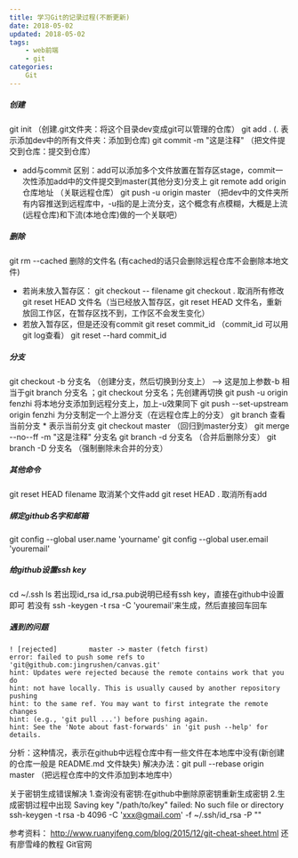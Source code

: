 ```yaml
---
title: 学习Git的记录过程(不断更新)
date: 2018-05-02
updated: 2018-05-02
tags:
    - web前端
    - git
categories:
    Git
---
```

##### 创建
git init   （创建.git文件夹：将这个目录dev变成git可以管理的仓库）
git add .  (. 表示添加dev中的所有文件夹：添加到仓库)
git commit -m "这是注释"  （把文件提交到仓库：提交到仓库）
* add与commit 区别：add可以添加多个文件放置在暂存区stage，commit一次性添加add中的文件提交到master(其他分支)分支上
git remote add origin 仓库地址  （关联远程仓库）
git push -u origin master （把dev中的文件夹所有内容推送到远程库中，-u指的是上流分支，这个概念有点模糊，大概是上流(远程仓库)和下流(本地仓库)做的一个关联吧）
<!-- more -->

##### 删除
git rm --cached 删除的文件名  (有cached的话只会删除远程仓库不会删除本地文件)
* 若尚未放入暂存区：
git checkout -- filename
git checkout .  取消所有修改
git reset HEAD 文件名（当已经放入暂存区，git reset HEAD 文件名，重新放回工作区，在暂存区找不到，工作区不会发生变化）
* 若放入暂存区，但是还没有commit
git reset commit_id  （commit_id 可以用git log查看）
git reset --hard commit_id


##### 分支
git checkout -b 分支名 （创建分支，然后切换到分支上）
--> 这是加上参数-b 相当于git branch 分支名 ；git checkout 分支名；先创建再切换
git push -u origin fenzhi  将本地分支添加到远程分支上，加上-u效果同下
git push --set-upstream origin fenzhi  为分支制定一个上游分支（在远程仓库上的分支）
git branch 查看当前分支 * 表示当前分支
git checkout master （回归到master分支）
git merge --no--ff -m "这是注释" 分支名 
git branch -d 分支名 （合并后删除分支）
git branch -D 分支名 （强制删除未合并的分支）

##### 其他命令
git reset HEAD filename  取消某个文件add
git reset HEAD .  取消所有add

##### 绑定github名字和邮箱
git config --global user.name 'yourname'
git config --global user.email 'youremail'

##### 给github设置ssh key
cd ~/.ssh
ls
若出现id_rsa id_rsa.pub说明已经有ssh key，直接在github中设置即可
若没有
ssh -keygen -t rsa -C 'youremail'来生成，然后直接回车回车

##### 遇到的问题
```
! [rejected]        master -> master (fetch first)
error: failed to push some refs to 'git@github.com:jingrushen/canvas.git'
hint: Updates were rejected because the remote contains work that you do
hint: not have locally. This is usually caused by another repository pushing
hint: to the same ref. You may want to first integrate the remote changes
hint: (e.g., 'git pull ...') before pushing again.
hint: See the 'Note about fast-forwards' in 'git push --help' for details.
```
分析：这种情况，表示在github中远程仓库中有一些文件在本地库中没有(新创建的仓库一般是 README.md 文件缺失) 
解决办法：git pull --rebase origin master    （把远程仓库中的文件添加到本地库中）

关于密钥生成错误解决
1.查询没有密钥:在github中删除原密钥重新生成密钥
2.生成密钥过程中出现    Saving key "/path/to/key" failed: No such file or directory
 ssh-keygen -t rsa -b 4096 -C 'xxx@gmail.com' -f ~/.ssh/id_rsa -P ""

 参考资料：
 http://www.ruanyifeng.com/blog/2015/12/git-cheat-sheet.html
 还有廖雪峰的教程
 Git官网